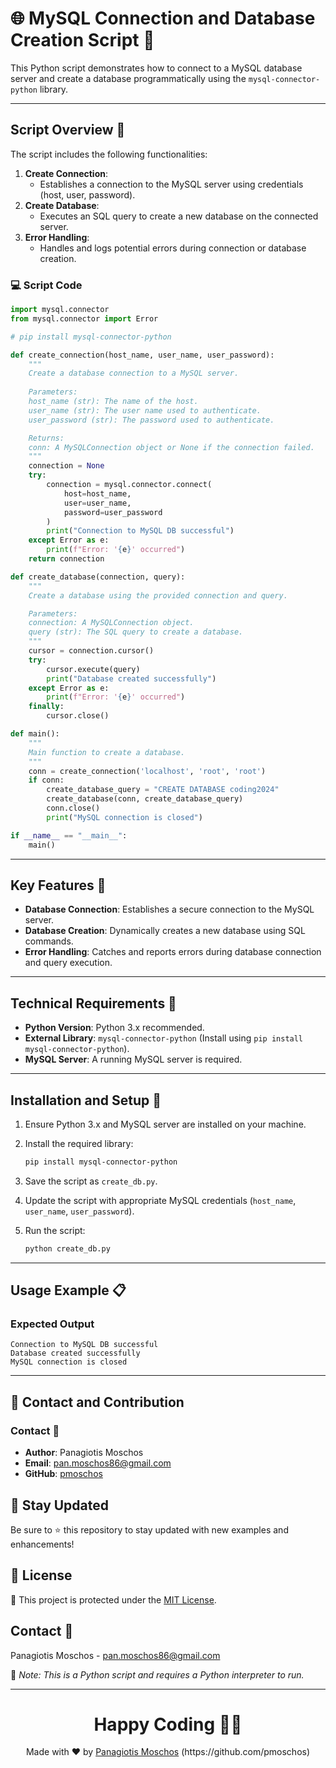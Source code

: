 # 🌐 MySQL Connection and Database Creation Script 🔄

This Python script demonstrates how to connect to a MySQL database server and create a database programmatically using the `mysql-connector-python` library.

---

## Script Overview 📘

The script includes the following functionalities:

1. **Create Connection**:
   - Establishes a connection to the MySQL server using credentials (host, user, password).
2. **Create Database**:
   - Executes an SQL query to create a new database on the connected server.
3. **Error Handling**:
   - Handles and logs potential errors during connection or database creation.

### :computer: Script Code

```python
import mysql.connector
from mysql.connector import Error

# pip install mysql-connector-python

def create_connection(host_name, user_name, user_password):
    """
    Create a database connection to a MySQL server.
    
    Parameters:
    host_name (str): The name of the host.
    user_name (str): The user name used to authenticate.
    user_password (str): The password used to authenticate.

    Returns:
    conn: A MySQLConnection object or None if the connection failed.
    """
    connection = None
    try:
        connection = mysql.connector.connect(
            host=host_name,
            user=user_name,
            password=user_password
        )
        print("Connection to MySQL DB successful")
    except Error as e:
        print(f"Error: '{e}' occurred")
    return connection

def create_database(connection, query):
    """
    Create a database using the provided connection and query.

    Parameters:
    connection: A MySQLConnection object.
    query (str): The SQL query to create a database.
    """
    cursor = connection.cursor()
    try:
        cursor.execute(query)
        print("Database created successfully")
    except Error as e:
        print(f"Error: '{e}' occurred")
    finally:
        cursor.close()

def main():
    """
    Main function to create a database.
    """
    conn = create_connection('localhost', 'root', 'root')
    if conn:
        create_database_query = "CREATE DATABASE coding2024"
        create_database(conn, create_database_query)
        conn.close()
        print("MySQL connection is closed")

if __name__ == "__main__":
    main()
```

---

## Key Features 🌟

- **Database Connection**: Establishes a secure connection to the MySQL server.
- **Database Creation**: Dynamically creates a new database using SQL commands.
- **Error Handling**: Catches and reports errors during database connection and query execution.

---

## Technical Requirements 🔧

- **Python Version**: Python 3.x recommended.
- **External Library**: `mysql-connector-python` (Install using `pip install mysql-connector-python`).
- **MySQL Server**: A running MySQL server is required.

---

## Installation and Setup 🚀

1. Ensure Python 3.x and MySQL server are installed on your machine.
2. Install the required library:

   ```bash
   pip install mysql-connector-python
   ```

3. Save the script as `create_db.py`.
4. Update the script with appropriate MySQL credentials (`host_name`, `user_name`, `user_password`).
5. Run the script:

   ```bash
   python create_db.py
   ```

---

## Usage Example 📋

### Expected Output

```plaintext
Connection to MySQL DB successful
Database created successfully
MySQL connection is closed
```

---

## 📲 Contact and Contribution

### Contact 📧
- **Author**: Panagiotis Moschos
- **Email**: pan.moschos86@gmail.com
- **GitHub**: [pmoschos](https://github.com/pmoschos)

## 📢 Stay Updated

Be sure to ⭐ this repository to stay updated with new examples and enhancements!

## 📄 License
🔐 This project is protected under the [MIT License](https://mit-license.org/).

## Contact 📧
Panagiotis Moschos - pan.moschos86@gmail.com

🔗 *Note: This is a Python script and requires a Python interpreter to run.*

---
<h1 align=center>Happy Coding 👨‍💻 </h1>

<p align="center">
  Made with ❤️ by 
  <a href="https://www.linkedin.com/in/panagiotis-moschos" target="_blank">
  Panagiotis Moschos</a> (https://github.com/pmoschos)
</p>